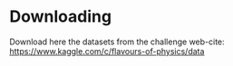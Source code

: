 # Downloading

Download here the datasets from the challenge web-cite: https://www.kaggle.com/c/flavours-of-physics/data

